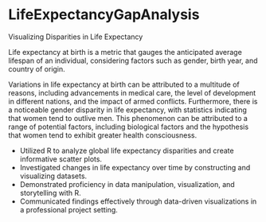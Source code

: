 # LifeExpectancyGapAnalysis
Visualizing Disparities in Life Expectancy

Life expectancy at birth is a metric that gauges the anticipated average lifespan of an individual, considering factors such as gender, birth year, and country of origin.

Variations in life expectancy at birth can be attributed to a multitude of reasons, including advancements in medical care, the level of development in different nations, and the impact of armed conflicts. Furthermore, there is a noticeable gender disparity in life expectancy, with statistics indicating that women tend to outlive men. This phenomenon can be attributed to a range of potential factors, including biological factors and the hypothesis that women tend to exhibit greater health consciousness.

* Utilized R to analyze global life expectancy disparities and create informative scatter plots.
* Investigated changes in life expectancy over time by constructing and visualizing datasets.
* Demonstrated proficiency in data manipulation, visualization, and storytelling with R.
* Communicated findings effectively through data-driven visualizations in a professional project setting.
